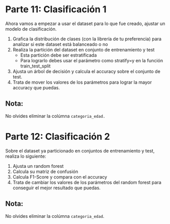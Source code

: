 # Parte 11: Clasificación 1
Ahora vamos a empezar a usar el dataset para lo que fue creado, ajustar un modelo de clasificación.

1. Grafica la distribución de clases (con la librería de tu preferencia) para analizar si este dataset está balanceado o no
2. Realiza la partición del dataset en conjunto de entrenamiento y test
    - Esta partición debe ser estratificada
    - Para lograrlo debes usar el parámetro como stratify=y en la función train_test_split
3. Ajusta un árbol de decisión y calcula el accuracy sobre el conjunto de test.
4. Trata de mover los valores de los parámetros para lograr la mayor accuracy que puedas.

## Nota:
No olvides eliminar la colúmna `categoria_edad.`

# Parte 12: Clasificación 2
Sobre el dataset ya particionado en conjuntos de entrenamiento y test, realiza lo siguiente:

1. Ajusta un random forest
2. Calcula su matriz de confusión
3. Calcula F1-Score y compara con el accuracy
4. Trata de cambiar los valores de los parámetros del random forest para conseguir el mejor resultado que puedas.

## Nota:
No olvides eliminar la colúmna `categoria_edad`.